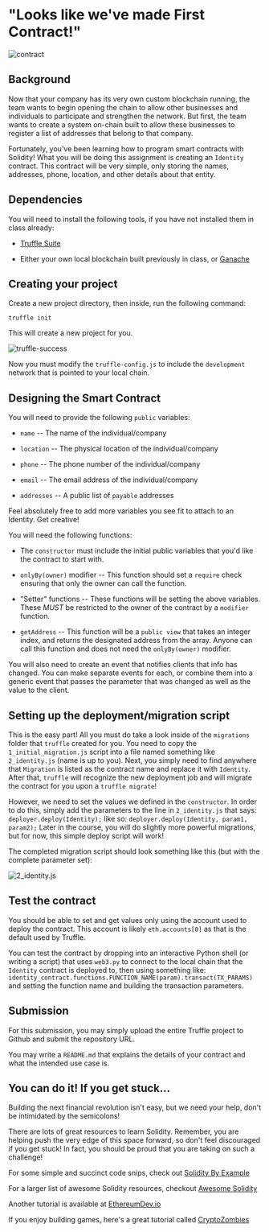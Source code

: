 # "Looks like we've made First Contract!"

![contract](https://image.shutterstock.com/z/stock-photo-two-hands-handshake-polygonal-low-poly-hud-illustration-smart-contract-agreement-blockchain-and-1161295627.jpg)

## Background

Now that your company has its very own custom blockchain running, the team wants to begin opening the chain to
allow other businesses and individuals to participate and strengthen the network. But first, the team wants to create a system on-chain
built to allow these businesses to register a list of addresses that belong to that company.

Fortunately, you've been learning how to program smart contracts with Solidity! What you will be doing this assignment
is creating an `Identity` contract. This contract will be very simple, only storing the names, addresses, phone, location,
and other details about that entity.

## Dependencies

You will need to install the following tools, if you have not installed them in class already:

- [Truffle Suite](https://www.trufflesuite.com/)

- Either your own local blockchain built previously in class, or [Ganache](https://www.trufflesuite.com/ganache)

## Creating your project

Create a new project directory, then inside, run the following command:

`truffle init`

This will create a new project for you.

![truffle-success](Images/truffle.png)

Now you must modify the `truffle-config.js` to include the `development` network that is pointed to your local chain.

## Designing the Smart Contract

You will need to provide the following `public` variables:

- `name` -- The name of the individual/company

- `location` -- The physical location of the individual/company

- `phone` -- The phone number of the individual/company

- `email` -- The email address of the individual/company

- `addresses` -- A public list of `payable` addresses

Feel absolutely free to add more variables you see fit to attach to an Identity. Get creative!

You will need the following functions:

- The `constructor` must include the initial public variables that you'd like the contract to start with.

- `onlyBy(owner)` modifier -- This function should set a `require` check ensuring that only the owner can call the function.

- "Setter" functions -- These functions will be setting the above variables. These *MUST* be restricted to the owner
  of the contract by a `modifier` function.

- `getAddress` -- This function will be a `public view` that takes an integer index, and returns the designated address
  from the array. Anyone can call this function and does not need the `onlyBy(owner)` modifier.

You will also need to create an event that notifies clients that info has changed. You can make separate events for each,
or combine them into a generic event that passes the parameter that was changed as well as the value to the client.

## Setting up the deployment/migration script

This is the easy part! All you must do take a look inside of the `migrations` folder that `truffle` created for you.
You need to copy the `1_initial_migration.js` script into a file named something like `2_identity.js` (name is up to you).
Next, you simply need to find anywhere that `Migration` is listed as the contract name and replace it with `Identity`.
After that, `truffle` will recognize the new deployment job and will migrate the contract for you upon a `truffle migrate`!

However, we need to set the values we defined in the `constructor`. In order to do this, simply add the parameters to
the line in `2_identity.js` that says: `deployer.deploy(Identity);` like so: `deployer.deploy(Identity, param1, param2);`
Later in the course, you will do slightly more powerful migrations, but for now, this simple deploy script will work!

The completed migration script should look something like this (but with the complete parameter set):

![2_identity.js](Images/2_identity.png)

## Test the contract

You should be able to set and get values only using the account used to deploy the contract.
This account is likely `eth.accounts[0]` as that is the default used by Truffle.

You can test the contract by dropping into an interactive Python shell (or writing a script) that uses `web3.py`
to connect to the local chain that the `Identity` contract is deployed to, then using something like:
`identity_contract.functions.FUNCTION_NAME(param).transact(TX_PARAMS)` and setting the function name and building the
transaction parameters.

## Submission

For this submission, you may simply upload the entire Truffle project to Github and submit the repository URL.

You may write a `README.md` that explains the details of your contract and what the intended use case is.

## You can do it! If you get stuck...

Building the next financial revolution isn't easy, but we need your help, don't be intimidated by the semicolons!

There are lots of great resources to learn Solidity. Remember, you are helping push the very edge of this space forward,
so don't feel discouraged if you get stuck! In fact, you should be proud that you are taking on such a challenge!

For some simple and succinct code snips, check out [Solidity By Example](https://github.com/raineorshine/solidity-by-example)

For a larger list of awesome Solidity resources, checkout [Awesome Solidity](https://github.com/bkrem/awesome-solidity)

Another tutorial is available at [EthereumDev.io](https://ethereumdev.io/)

If you enjoy building games, here's a great tutorial called [CryptoZombies](https://cryptozombies.io/)

